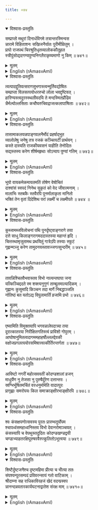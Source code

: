 ```yaml
---
title: ०७४

---
```

<div class="audioEmbed"  caption="सीतालक्ष्मी-वाचनम्" src="https://archive.org/download/nArAyaNIyam-shlokawise-audio/074/074_01.mp3"></div>
<details open><summary>विश्वास-प्रस्तुतिः</summary>

सम्प्राप्तो मथुरां दिनार्धविगमे तत्रान्तरस्मिन्वस  
न्नारामे विहिताशनः सखिजनैर्यातः पुरीमीक्षितुम् ।  
प्रापो राजपथं चिरश्रुतिधृतव्यालोककौतूहल  
स्त्रीपुंसोद्यदगण्यपुण्यनिगलैराकृष्यमाणो नु किम् ॥ ७४१॥
</details>
<details><summary>मूलम्</summary>

सम्प्राप्तो मथुरां दिनार्धविगमे तत्रान्तरस्मिन्वस  
न्नारामे विहिताशनः सखिजनैर्यातः पुरीमीक्षितुम् ।  
प्रापो राजपथं चिरश्रुतिधृतव्यालोककौतूहल  
स्त्रीपुंसोद्यदगण्यपुण्यनिगलैराकृष्यमाणो नु किम् ॥ ७४१॥
</details>





<details ><summary>English (rAmasvAmI)</summary>

Reaching Mathura around midday and halting in a garden outside the city, Thou hadst Thy meal there. Then, accompanied by Thy companions, Thou didst enter the main street of the city, as if dragged there by a chain made up of the accumulated merits of the men and women who had heard about Thee and were thirsting for long to see Thee.


</details>

<div class="audioEmbed"  caption="सीतालक्ष्मी-वाचनम्" src="https://archive.org/download/nArAyaNIyam-shlokawise-audio/074/074_02.mp3"></div>
<details open><summary>विश्वास-प्रस्तुतिः</summary>

त्वत्पादद्दुतिवत्सरागसुभगास्त्वन्मूर्तिवद्योषितः  
सम्प्राप्ता विलसत्पयोधररुचो लोला भवद्दृष्टिवत् ।  
हारिण्यस्त्वदुरस्स्थलीवदयि ते मन्दस्मितप्रौढिव  
न्नैर्मल्योल्लसिताः कचौघरुचिवद्राजत्कलापाश्रिताः ॥ ७४२॥
</details>
<details><summary>मूलम्</summary>

त्वत्पादद्दुतिवत्सरागसुभगास्त्वन्मूर्तिवद्योषितः  
सम्प्राप्ता विलसत्पयोधररुचो लोला भवद्दृष्टिवत् ।  
हारिण्यस्त्वदुरस्स्थलीवदयि ते मन्दस्मितप्रौढिव  
न्नैर्मल्योल्लसिताः कचौघरुचिवद्राजत्कलापाश्रिताः ॥ ७४२॥
</details>





<details ><summary>English (rAmasvAmI)</summary>

O Lord ! The women who gathered there were radiant with love for Thee, similar to the rosy and charming lustre of Thy feet; they were fetchingly lovely with their heaving breasts, just as Thy lustrous form resembling a rain-bearing cloud; they were attractive like Thy chest with necklaces adorning it; they were effulgent with purity arising from their bodily cleanliness and toilet, comparable to the grandeur of Thy dazzlingly pure, gentle smile; and they were bedecked with ornaments, even as Thy tresses were adorned with peacock feathers.


</details>

<div class="audioEmbed"  caption="सीतालक्ष्मी-वाचनम्" src="https://archive.org/download/nArAyaNIyam-shlokawise-audio/074/074_03.mp3"></div>
<details open><summary>विश्वास-प्रस्तुतिः</summary>

तासामाकलयन्नपाङ्गवलनैर्मोदं प्रहर्षाद्भुत  
व्यालोलेषु जनेषु तत्र रजकं कञ्चित्पटीं प्रार्थयन् ।  
कस्ते दास्यति राजकीयवसनं याहीति तेनोदितः  
सद्यस्तस्य करेण शीर्षमहृथाः सोऽप्याप पुण्यां गतिम् ॥ ७४३॥
</details>
<details><summary>मूलम्</summary>

तासामाकलयन्नपाङ्गवलनैर्मोदं प्रहर्षाद्भुत  
व्यालोलेषु जनेषु तत्र रजकं कञ्चित्पटीं प्रार्थयन् ।  
कस्ते दास्यति राजकीयवसनं याहीति तेनोदितः  
सद्यस्तस्य करेण शीर्षमहृथाः सोऽप्याप पुण्यां गतिम् ॥ ७४३॥
</details>





<details ><summary>English (rAmasvAmI)</summary>

Delighting these women with Thy side-long glances, and in the throng of people rushing past Thee with great joy and wonder, Thou didst seek some clothes from a washerman who happened to be there. On being denied Thy request on the sneering excuse that the clothes belonged to the king and could not be given to Thee, Thou didst (in anger) instantly cut off his head with Thy hand, whereby he attained salvation.


</details>

<div class="audioEmbed"  caption="सीतालक्ष्मी-वाचनम्" src="https://archive.org/download/nArAyaNIyam-shlokawise-audio/074/074_04.mp3"></div>
<details open><summary>विश्वास-प्रस्तुतिः</summary>

भूयो वायकमेकमायतमतिं तोषेण वेषोचितं  
दाश्वांसं स्वपदं निनेथ सुकृतं को वेद जीवात्मनाम् ।  
मालाभिः स्तबकैः स्तवैरपि पुनर्मालाकृता मानितो  
भक्तिं तेन वृतां दिदेशिथ परां लक्ष्मीं च लक्ष्मीपते ॥ ७४४ ॥
</details>
<details><summary>मूलम्</summary>

भूयो वायकमेकमायतमतिं तोषेण वेषोचितं  
दाश्वांसं स्वपदं निनेथ सुकृतं को वेद जीवात्मनाम् ।  
मालाभिः स्तबकैः स्तवैरपि पुनर्मालाकृता मानितो  
भक्तिं तेन वृतां दिदेशिथ परां लक्ष्मीं च लक्ष्मीपते ॥ ७४४ ॥
</details>





<details ><summary>English (rAmasvAmI)</summary>

Thereafter, O Lord of Lakshmi, Thou didst grant a place in Thy abode (Vaikunttha) to a large-hearted weaver who joyously presented suitable garments for Thee to wear. Who can gauge the merits of a jeeva ? To a garland-maker, who worshipped Thee with an offer of garlands and bouquets and hymns of praise, Thou didst grant deep devotion and prosperity as sought by him.


</details>

<div class="audioEmbed"  caption="सीतालक्ष्मी-वाचनम्" src="https://archive.org/download/nArAyaNIyam-shlokawise-audio/074/074_05.mp3"></div>
<details open><summary>विश्वास-प्रस्तुतिः</summary>

कुब्जामब्जविलोचनां पथि पुनर्दृष्ट्वाङ्गरागे तया  
दत्ते साधु किलाङ्गरागमददास्तस्या महान्तं हृदि ।  
चित्तस्थामृजुतामथ प्रथयितुं गात्रेऽपि तस्याः स्फुटं  
गृह्णन्मञ्जु करेण तामुदनयस्तावज्जगत्सुन्दरीम् ॥ ७४५॥
</details>
<details><summary>मूलम्</summary>

कुब्जामब्जविलोचनां पथि पुनर्दृष्ट्वाङ्गरागे तया  
दत्ते साधु किलाङ्गरागमददास्तस्या महान्तं हृदि ।  
चित्तस्थामृजुतामथ प्रथयितुं गात्रेऽपि तस्याः स्फुटं  
गृह्णन्मञ्जु करेण तामुदनयस्तावज्जगत्सुन्दरीम् ॥ ७४५॥
</details>





<details ><summary>English (rAmasvAmI)</summary>

Being greeted and presented, on the way, with perfumed unguents by a lotus-eyed, but hunch-backed, woman, Thou didst imbue her heart with intense love for Thee. Then, O dear Lord, with the intention that her pure and straight heart should be reflected in her body too, Thou didst gently push her chin up with Thy hand and straighten her body, thereby changing her into a most beautiful woman.


</details>

<div class="audioEmbed"  caption="सीतालक्ष्मी-वाचनम्" src="https://archive.org/download/nArAyaNIyam-shlokawise-audio/074/074_06.mp3"></div>
<details open><summary>विश्वास-प्रस्तुतिः</summary>

तावन्निश्चितवैभवास्तव विभो नात्यन्तपापा जना  
यत्किञ्चिद्ददते स्म शक्त्यनुगुणं ताम्बूलमाल्यादिकम् ।  
गृह्णानः कुसुमादि किञ्चन तदा मार्गे निबद्धाञ्जलि  
र्नातिष्ठं बत यतोऽद्य विपुलामार्तिं व्रजामि प्रभो ॥ ७४६॥
</details>
<details><summary>मूलम्</summary>

तावन्निश्चितवैभवास्तव विभो नात्यन्तपापा जना  
यत्किञ्चिद्ददते स्म शक्त्यनुगुणं ताम्बूलमाल्यादिकम् ।  
गृह्णानः कुसुमादि किञ्चन तदा मार्गे निबद्धाञ्जलि  
र्नातिष्ठं बत यतोऽद्य विपुलामार्तिं व्रजामि प्रभो ॥ ७४६॥
</details>





<details ><summary>English (rAmasvAmI)</summary>

O Lord ! People who were not too sinful and, hence, had realised the magnitude of Thy glory and had full faith in Thee, offered to Thee, according to their capacities, something or the other, like betel, garlands, and so forth. O Lord ! How sad that I was not fated to be present there with palms joined in salutation and holding flowers, etc. to offer to Thee, because of which I am now experiencing all these afflictions.


</details>

<div class="audioEmbed"  caption="सीतालक्ष्मी-वाचनम्" src="https://archive.org/download/nArAyaNIyam-shlokawise-audio/074/074_07.mp3"></div>
<details open><summary>विश्वास-प्रस्तुतिः</summary>

एष्यामिति विमुक्तयापि भगवन्नालेपदात्र्या तया  
दूरात्कातरया निरीक्षितगतिस्त्वं प्राविशो गोपुरम् ।  
आघोषानुमितत्वदागममहाहर्षोल्ललद्देवकी  
वक्षोजप्रगलत्पयोरसमिषात्त्वत्कीर्तिरन्तर्गता ॥ ७४७॥
</details>
<details><summary>मूलम्</summary>

एष्यामिति विमुक्तयापि भगवन्नालेपदात्र्या तया  
दूरात्कातरया निरीक्षितगतिस्त्वं प्राविशो गोपुरम् ।  
आघोषानुमितत्वदागममहाहर्षोल्ललद्देवकी  
वक्षोजप्रगलत्पयोरसमिषात्त्वत्कीर्तिरन्तर्गता ॥ ७४७॥
</details>





<details ><summary>English (rAmasvAmI)</summary>

While that woman who gave Thee perfumed unguents, and who had been sent away by Thee with a promise to see her later, followed Thee with her eyes for a long distance (due to pain of separation from Thee), Thou didst enter the city through its outer gate. However, Thy fame had preceded Thee in the guise of the milk which flowed from Devaki's breasts out of the ecstasy experienced by her by inferring from the din and bustle of jubilation outside (her prison cell) that Thou hadst arrived.


</details>

<div class="audioEmbed"  caption="सीतालक्ष्मी-वाचनम्" src="https://archive.org/download/nArAyaNIyam-shlokawise-audio/074/074_08.mp3"></div>
<details open><summary>विश्वास-प्रस्तुतिः</summary>

आविष्टो नगरीं महोत्सववतीं कोदण्डशालां व्रजन्  
माधुर्येण नु तेजसा नु पुरुषैर्दूरेण दत्तान्तरः ।  
स्रग्भिर्भूषितमर्चितं वरधनुर्मामेति वादात्पुरः  
प्रागृह्णाः समरोपयः किल समाक्राङ्क्षीरभाङ्क्षीरपि ॥ ७४८॥
</details>
<details><summary>मूलम्</summary>

आविष्टो नगरीं महोत्सववतीं कोदण्डशालां व्रजन्  
माधुर्येण नु तेजसा नु पुरुषैर्दूरेण दत्तान्तरः ।  
स्रग्भिर्भूषितमर्चितं वरधनुर्मामेति वादात्पुरः  
प्रागृह्णाः समरोपयः किल समाक्राङ्क्षीरभाङ्क्षीरपि ॥ ७४८॥
</details>





<details ><summary>English (rAmasvAmI)</summary>

Having entered the city which was in a festive mood, Thou didst proceed to the Hall of the Bow Sacrifice, to which the guards allowed Thee passage, either on account of Thy charm or Thy majestic appearance. Thou didst, there, lift up the great Bow, which had been decorated with garlands and worshipped, string it, draw it and break it, all before the guards could even say "No ! No !".


</details>

<div class="audioEmbed"  caption="सीतालक्ष्मी-वाचनम्" src="https://archive.org/download/nArAyaNIyam-shlokawise-audio/074/074_09.mp3"></div>
<details open><summary>विश्वास-प्रस्तुतिः</summary>

श्वः कंसक्षपणोत्सवस्य पुरतः प्रारम्भतूर्योपम  
श्चापध्वंसमहाध्वनिस्तव विभो देवानरोमाञ्चयत् ।  
कंसस्यापि च वेपथुस्तदुदितः कोदण्डखण्डद्वयी  
चण्डाभ्याहतरक्षिपूरुषरवैरुत्कूलितोऽभूत्त्वया ॥ ७४९॥
</details>
<details><summary>मूलम्</summary>

श्वः कंसक्षपणोत्सवस्य पुरतः प्रारम्भतूर्योपम  
श्चापध्वंसमहाध्वनिस्तव विभो देवानरोमाञ्चयत् ।  
कंसस्यापि च वेपथुस्तदुदितः कोदण्डखण्डद्वयी  
चण्डाभ्याहतरक्षिपूरुषरवैरुत्कूलितोऽभूत्त्वया ॥ ७४९॥
</details>





<details ><summary>English (rAmasvAmI)</summary>

The thunderous noise produced by the breaking of the Bow by Thee sounded like the inaugural trumpet call heralding the impending festival of Kamsa's death the next day, and it caused immense thrill to the celestials. Further, the tremor of fright generated by it in Kamsa's mind was highly enhanced by the loud wails of the guards who were severely thrashed by Thee with the two pieces of the broken Bow.


</details>

<div class="audioEmbed"  caption="सीतालक्ष्मी-वाचनम्" src="https://archive.org/download/nArAyaNIyam-shlokawise-audio/074/074_10.mp3"></div>
<details open><summary>विश्वास-प्रस्तुतिः</summary>

शिष्टैर्दुष्टजनैश्च दृष्टमहिमा प्रीत्या च भीत्या ततः  
संपश्यन्पुरसम्पदं प्रविवरन्सायं गतो वाटिकाम् ।  
श्रीदाम्ना सह राधिकाविरहजं खेदं वदन्प्रस्वप  
न्नानन्दन्नवतारकार्यघटनाद्वातेश संरक्ष माम् ॥ ७४१०॥
</details>
<details><summary>मूलम्</summary>

शिष्टैर्दुष्टजनैश्च दृष्टमहिमा प्रीत्या च भीत्या ततः  
संपश्यन्पुरसम्पदं प्रविवरन्सायं गतो वाटिकाम् ।  
श्रीदाम्ना सह राधिकाविरहजं खेदं वदन्प्रस्वप  
न्नानन्दन्नवतारकार्यघटनाद्वातेश संरक्ष माम् ॥ ७४१०॥
</details>

<details ><summary>English (rAmasvAmI)</summary>

While the good and virtuous recognised Thy glory with delight and satisfaction, and the wicked with fear, Thou didst tour the city, admiring its prosperity and arrive at the pleasure-garden, towards the evening, where, conversing with Sridama about the sorrow of separation from Radha, Thou didst go to sleep, while feeling inwardly happy and expectant about the forthcoming culmination (in the morning) of the objective of Thy incarnation. O Lord of Guruvayur, may Thou deign to protect me.


</details>

